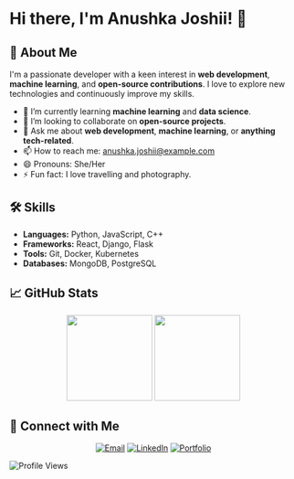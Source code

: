 # Hi there, I'm Anushka Joshii! 👋

## 🚀 About Me

I'm a passionate developer with a keen interest in **web development**, **machine learning**, and **open-source contributions**. I love to explore new technologies and continuously improve my skills.

- 🌱 I’m currently learning **machine learning** and **data science**.
- 👯 I’m looking to collaborate on **open-source projects**.
- 💬 Ask me about **web development**, **machine learning**, or **anything tech-related**.
- 📫 How to reach me: [anushka.joshii@example.com](mailto:anushkajoshi020503@gmail.com)
- 😄 Pronouns: She/Her
- ⚡ Fun fact: I love travelling and photography.

## 🛠️ Skills

- **Languages:** Python, JavaScript, C++
- **Frameworks:** React, Django, Flask
- **Tools:** Git, Docker, Kubernetes
- **Databases:** MongoDB, PostgreSQL

## 📈 GitHub Stats

<div align="center">
  <img height="150" src="https://github-readme-stats.vercel.app/api?username=Anushkajoshii&show_icons=true&theme=radical" />
  <img height="150" src="https://github-readme-stats.vercel.app/api/top-langs/?username=Anushkajoshii&layout=compact&theme=radical" />
</div>

## 🔗 Connect with Me

<p align="center">
  <a href="mailto:anushkajoshi020503@gmail.com"><img src="https://img.shields.io/badge/Email-D14836?style=for-the-badge&logo=gmail&logoColor=white" alt="Email"></a>
  <a href="https://www.linkedin.com/in/joshi-anushka/"><img src="https://img.shields.io/badge/LinkedIn-0A66C2?style=for-the-badge&logo=linkedin&logoColor=white" alt="LinkedIn"></a>
  <a href="https://anushkaj0shi.vercel.app/"><img src="https://img.shields.io/badge/Portfolio-1DA1F2?style=for-the-badge&logo=website&logoColor=white" alt="Portfolio"></a>
</p>

![Profile Views](https://komarev.com/ghpvc/?username=Anushkajoshii&style=flat-square&color=blue)
